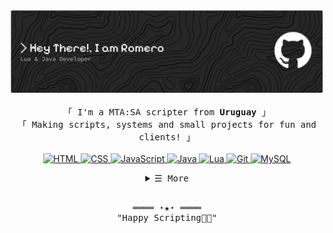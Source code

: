 <!-- Title 
<h3 align="center">
        <samp>&gt; Hey There!, I am
                <b><a target="_blank" href="#">Romero</a></b>
        </samp>
</h3>
-->
![Header](./banner.png)
<br>

<p align="center">
        <!-- Intro -->
        <samp>
                「 I'm a MTA:SA scripter from <b>Uruguay</b> 」
                <br>
                「 Making scripts, systems and small projects for fun and clients! 」 
                <br>
                <br>
        </samp>
        <!-- Technologies -->
        <!-- HTML -->
        <a href="https://developer.mozilla.org/en-US/docs/Web/HTML" target="_blank"><img alt="HTML"
                        src="https://img.shields.io/badge/-HTML-E34F26?style=flat-square&logo=HTML5&logoColor=white">
        </a>
        <!-- CSS -->
        <a href="https://developer.mozilla.org/en-US/docs/Web/CSS" target="_blank"><img alt="CSS"
                        src="https://img.shields.io/badge/-CSS-1572B6?style=flat-square&logo=CSS3&logoColor=white">
        </a>
        <!-- JavaScript -->
        <a href="https://www.javascript.com/" target="_blank"><img alt="JavaScript"
                        src="https://img.shields.io/badge/-JavaScript-F7DF1E?style=flat-square&logo=JavaScript&logoColor=white">
        </a>
        <!-- Java -->
        <a href="https://www.java.com/" target="_blank"><img alt="Java"
                        src="https://img.shields.io/badge/-Java-007396?style=flat-square&logo=Java&logoColor=white">
        </a>
        <!-- Lua -->
        <a href="https://www.lua.org/" target="_blank"><img alt="Lua"
                        src="https://img.shields.io/badge/-Lua-2C2D72?style=flat-square&logo=Lua&logoColor=white">
        </a>
        <!-- Git -->
        <a href="https://git-scm.com/" target="_blank"><img alt="Git"
                        src="https://img.shields.io/badge/-Git-F05032?style=flat-square&logo=Git&logoColor=white">
        </a>
        <!-- MySQL -->
        <a href="https://www.mysql.com/" target="_blank"><img alt="MySQL"
                        src="https://img.shields.io/badge/-MySQL-4479A1?style=flat-square&logo=MySQL&logoColor=white">
        </a>
</p>

<!-- Details Section -->
<details align="center">
    <summary> <samp>&#9776; More</samp></summary>
    <p align="center">
        <br>
        <!-- Activity Widget -->
        <img alt="GitHub stats"
                src="https://github-readme-stats.vercel.app/api?username=notranco&show_icons=true&theme=radical" />
        <br>
        <!-- Social Links -->
        <p>Find me on</p>
        <!-- Discord -->
        <a href="https://discord.com/users/327985964330909706" target="_blank"><img alt="Discord"
                src="https://img.shields.io/badge/-Discord-7289DA?style=flat-square&logo=Discord&logoColor=white">
        </a>
    </p>
</details>
<br>

<!-- Footer -->
<samp>
    <p align="center">
        ════ ⋆★⋆ ════
        <br>
        "Happy Scripting👨‍💻"
    </p>
</samp>

<!-- Featured Repositories 
#### Featured

<p align="center">
<a href="https://github.com/Romero/tu-repo1">
<img width='49%' align="center"src="https://github-readme-stats.vercel.app/api/pin/?username=Romero&repo=tu-repo1&border_color=02D892&bg_color=0D1117&title_color=C9D1D9&text_color=8B949E&icon_color=02D892" />
</a>
<span>&nbsp;</span>
<a href="https://github.com/Romero/tu-repo2">
<img width='49%' align="center"src="https://github-readme-stats.vercel.app/api/pin/?username=Romero&repo=tu-repo2&border_color=02D892&bg_color=0D1117&title_color=C9D1D9&text_color=8B949E&icon_color=02D892" />
</a>
</p>

<p align="center">
<a href="https://github.com/Romero/tu-repo3">
<img width='49%' align="center"src="https://github-readme-stats.vercel.app/api/pin/?username=Romero&repo=tu-repo3&border_color=02D892&bg_color=0D1117&title_color=C9D1D9&text_color=8B949E&icon_color=02D892" />
</a>
<span>&nbsp;</span>
<a href="https://github.com/Romero/tu-repo4">
<img width='49%' align="center"src="https://github-readme-stats.vercel.app/api/pin/?username=Romero&repo=tu-repo4&border_color=02D892&bg_color=0D1117&title_color=C9D1D9&text_color=8B949E&icon_color=02D892" />
</a>
</p>
-->
